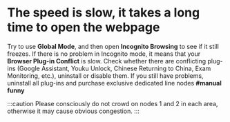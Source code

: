 # The speed is slow, it takes a long time to open the webpage



Try to use **Global Mode**, and then open **Incognito Browsing** to see if it still freezes. If there is no problem in Incognito mode, it means that your **Browser Plug-in Conflict** is slow. Check whether there are conflicting plug-ins (Google Assistant, Youku Unlock, Chinese Returning to China, Exam Monitoring, etc.), uninstall or disable them. If you still have problems, uninstall all plug-ins and purchase exclusive dedicated line nodes **#manual funny**


:::caution
Please consciously do not crowd on nodes 1 and 2 in each area, otherwise it may cause obvious congestion.
:::